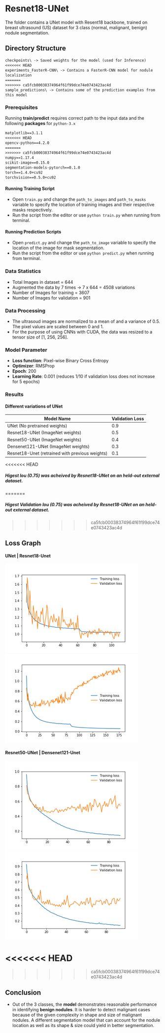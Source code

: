 # Resnet18-UNet
The folder contains a UNet model with Resent18 backbone, trained on breast ultrasound (US) dataset for 3 class (normal, malignant, benign) nodule segmentation.

## Directory Structure
```
checkpoints\ -> Saved weights for the model (used for Inference)
<<<<<<< HEAD
experiments_FasterR-CNN\ -> Contains a FasterR-CNN model for nodule localization
=======
>>>>>>> ca5fcb00038374964f61f99dce74e0743423ac4d
sample_predictions\ -> Contains some of the prediction examples from this model
```
### Prerequisites
Running **train/predict** requires correct path to the input data and the following **packages** for ```python-3.x```

```
matplotlib==3.1.1
<<<<<<< HEAD
opencv-python==4.2.0
=======
>>>>>>> ca5fcb00038374964f61f99dce74e0743423ac4d
numpy==1.17.4
scikit-image==0.15.0
segmentation-models-pytorch==0.1.0
torch==1.4.0+cu92
torchvision==0.5.0+cu92
```

#### Running Training Script
* Open ```train.py``` and change the ```path_to_images``` and ```path_to_masks``` variable to specify the location of training images 
and their respective masks respectively.
* Run the script from the editor or use ```python train.py``` when running from terminal.

#### Running Prediction Scripts
* Open ```predict.py``` and change the ```path_to_image``` variable to specify the location of the image for mask segmentation.
* Run the script from the editor or use ```python predict.py``` when running from terminal.

### Data Statistics

* Total Images in dataset = 644
* Augmented the data by 7 times -> 7 x 644 = 4508 variations
* Number of Images for training = 3607
* Number of Images for validation = 901

### Data Processing
* The ultrasoud images are normalized to a mean of and a variance of 0.5. The pixel values are scaled between 0 and 1.
* For the purpose of using CNNs with CUDA, the data was resized to a tensor size of [1, 256, 256].

### Model Parameter

* **Loss function**: Pixel-wise Binary Cross Entropy
* **Optimizer**: RMSProp
* **Epoch**: 200
* **Learning Rate**: 0.001 (reduces 1/10 if validation loss does not increase for 5 epochs) 

### Results

#### Different variations of UNet 
Model Name | Validation Loss 
--- | --- |
UNet (No pretrained weights) | 0.9 |
Resnet18-UNet (ImageNet weights) | 0.5 |
Resnet50-UNet (ImageNet weights) | 0.4 |
Densenet121-UNet (ImageNet weights) | 0.3 |
Resnet18-Unet (retrained with previous weights) | 0.1 |

<<<<<<< HEAD
##### Higest Iou (0.75) was acheived by Resnet18-UNet on an held-out external dataset.
=======
##### Higest Validation Iou (0.75) was acheived by Resnet18-UNet on an held-out external dataset.
>>>>>>> ca5fcb00038374964f61f99dce74e0743423ac4d

## Loss Graph
#### UNet | Resnet18-Unet
![Alt text](loss_graph/U-netLoss_training_1.png?raw=true "Title")
![Alt text](loss_graph/Resnet_18_Unet_loss_training_3.png?raw=true "UNet")

#### Resnet50-UNet | Densenet121-Unet
![Alt text](loss_graph/Resnet_50_Unet-loss_training.png?raw=true "UNet")
![Alt text](loss_graph/Densenet121_Unet-loss_training.png?raw=true "UNet")

<<<<<<< HEAD
=======

>>>>>>> ca5fcb00038374964f61f99dce74e0743423ac4d
## Conclusion
* Out of the 3 classes, the **model** demonstrates reasonable performance in identifying **benign nodules**. It is harder to detect malignant cases because of the given complexity in shape and size of malignant nodules.
A different segmentation model that can account for the nodule location as well as its shape & size could yield in better segmentation.
